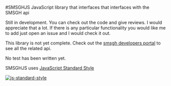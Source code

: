 #SMSGHJS
JavaScript library that interfaces that interfaces with the SMSGH api

Still in development. You can check out the code and give reviews. I would appreciate that a lot. If there is any particular functionality you would like me to add just open an issue and I would check it out.

This library is not yet complete. Check out the [smsgh developers portal](http://developers.smsgh.com) to see all the related api.

No test has been written yet.

SMSGHJS uses [JavaScript Standard Style](https://github.com/feross/standard)

[![js-standard-style](https://cdn.rawgit.com/feross/standard/master/badge.svg)](https://github.com/feross/standard)
